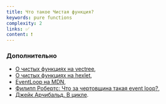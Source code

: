 ```yaml
---
title: Что такое Чистая функция?
keywords: pure functions
complexity: 2
links: ✅
content: ❗
---
```


### Дополнительно
- [О чистых функциях на vectree](https://vectree.ru/text/86/2/0),
- [О чистых функциях на hexlet](https://www.youtube.com/watch?v=Pc6qX0HfDs4),
- [EventLoop на MDN](https://developer.mozilla.org/ru/docs/Web/JavaScript/EventLoop),
- [Филипп Робертс: Что за чертовщина такая event loop?](https://www.youtube.com/watch?v=8aGhZQkoFbQ),
- [Джейк Арчибальд. В цикле](https://www.youtube.com/watch?v=cCOL7MC4Pl0).